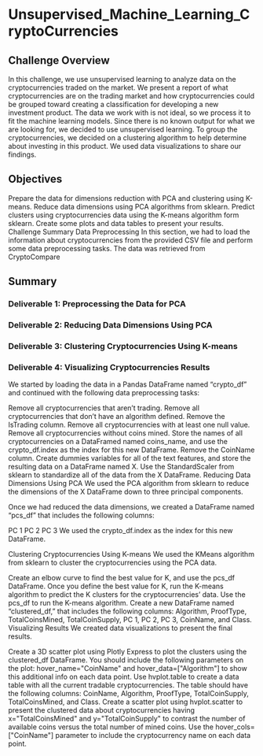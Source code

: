 # Unsupervised_Machine_Learning_CryptoCurrencies

## Challenge Overview
In this challenge, we use unsupervised learning to analyze data on the cryptocurrencies traded on the market. We present a report of what cryptocurrencies are on the trading market and how cryptocurrencies could be grouped toward creating a classification for developing a new investment product. The data we work with is not ideal, so we process it to fit the machine learning models. Since there is no known output for what we are looking for, we decided to use unsupervised learning. To group the cryptocurrencies, we decided on a clustering algorithm to help determine about investing in this product. We used data visualizations to share our findings.

## Objectives
Prepare the data for dimensions reduction with PCA and clustering using K-means.
Reduce data dimensions using PCA algorithms from sklearn.
Predict clusters using cryptocurrencies data using the K-means algorithm form sklearn.
Create some plots and data tables to present your results.
Challenge Summary
Data Preprocessing
In this section, we had to load the information about cryptocurrencies from the provided CSV file and perform some data preprocessing tasks. The data was retrieved from CryptoCompare

## Summary

### Deliverable 1: Preprocessing the Data for PCA
### Deliverable 2: Reducing Data Dimensions Using PCA
### Deliverable 3: Clustering Cryptocurrencies Using K-means
### Deliverable 4: Visualizing Cryptocurrencies Results

We started by loading the data in a Pandas DataFrame named “crypto_df” and continued with the following data preprocessing tasks:

Remove all cryptocurrencies that aren’t trading.
Remove all cryptocurrencies that don’t have an algorithm defined.
Remove the IsTrading column.
Remove all cryptocurrencies with at least one null value.
Remove all cryptocurrencies without coins mined.
Store the names of all cryptocurrencies on a DataFramed named coins_name, and use the crypto_df.index as the index for this new DataFrame.
Remove the CoinName column.
Create dummies variables for all of the text features, and store the resulting data on a DataFrame named X.
Use the StandardScaler from sklearn to standardize all of the data from the X DataFrame.
Reducing Data Dimensions Using PCA
We used the PCA algorithm from sklearn to reduce the dimensions of the X DataFrame down to three principal components.

Once we had reduced the data dimensions, we created a DataFrame named “pcs_df” that includes the following columns:

PC 1
PC 2
PC 3
We used the crypto_df.index as the index for this new DataFrame.

Clustering Cryptocurrencies Using K-means
We used the KMeans algorithm from sklearn to cluster the cryptocurrencies using the PCA data.

Create an elbow curve to find the best value for K, and use the pcs_df DataFrame.
Once you define the best value for K, run the K-means algorithm to predict the K clusters for the cryptocurrencies’ data. Use the pcs_df to run the K-means algorithm.
Create a new DataFrame named “clustered_df,” that includes the following columns: Algorithm, ProofType, TotalCoinsMined, TotalCoinSupply, PC 1, PC 2, PC 3, CoinName, and Class.
Visualizing Results
We created data visualizations to present the final results.

Create a 3D scatter plot using Plotly Express to plot the clusters using the clustered_df DataFrame. You should include the following parameters on the plot: hover_name="CoinName" and hover_data=["Algorithm"] to show this additional info on each data point.
Use hvplot.table to create a data table with all the current tradable cryptocurrencies. The table should have the following columns: CoinName, Algorithm, ProofType, TotalCoinSupply, TotalCoinsMined, and Class.
Create a scatter plot using hvplot.scatter to present the clustered data about cryptocurrencies having x="TotalCoinsMined" and y="TotalCoinSupply" to contrast the number of available coins versus the total number of mined coins. Use the hover_cols=["CoinName"] parameter to include the cryptocurrency name on each data point.
